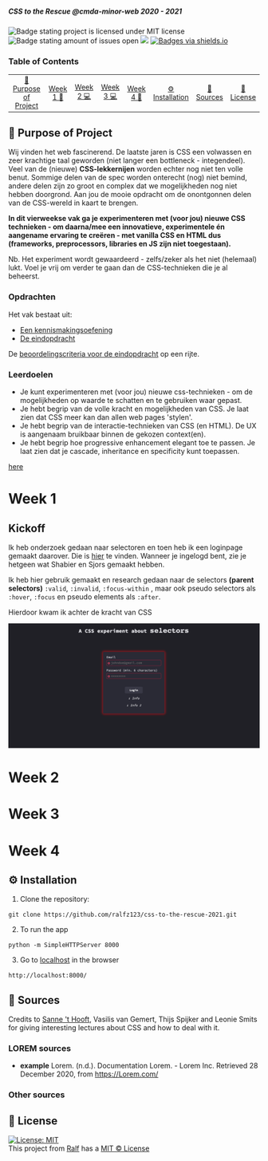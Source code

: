 ##### CSS to the Rescue @cmda-minor-web 2020 - 2021

![Badge stating project is licensed under MIT license](https://img.shields.io/github/license/ralfz123/web-app-from-scratch-2021) ![Badge stating amount of issues open](https://img.shields.io/github/issues/ralfz123/web-app-from-scratch-2021) [![](https://img.shields.io/badge/site--status-up-success)](https://ralfz123.github.io/web-app-from-scratch-2021) [![Badges via shields.io](https://img.shields.io/badge/badges%20via-shields.io-brightgreen)](shields.io)

### Table of Contents
<table style="margin-left: auto; margin-right: auto;">
    <tr>
        <td align="center"><a href="#rocket-purpose-of-project">🚀 Purpose of Project<a></td>
        <td align="center"><a href="#week-1">Week 1 👋<a></td>
        <td align="center"><a href="#week-1">Week 2 💻<a></td>
        <td align="center"><a href="#week-1">Week 3 💻<a></td>
        <td align="center"><a href="#week-1">Week 4 🚨<a></td>
        <td align="center"><a href="#gear-installation">⚙️ Installation<a></td>
        <td align="center"><a href="#file_folder-sources">📁 Sources<a></td>
        <td align="center"><a href="#cop-license">👮 License<a></td>
    </tr> 
</table>

## :rocket: Purpose of Project

Wij vinden het web fascinerend. De laatste jaren is CSS een volwassen en zeer krachtige taal geworden (niet langer een bottleneck - integendeel). Veel van de (nieuwe) **CSS-lekkernijen** worden echter nog niet ten volle benut. Sommige delen van de spec worden onterecht (nog) niet bemind, andere delen zijn zo groot en complex dat we mogelijkheden nog niet hebben doorgrond. Aan jou de  mooie opdracht om de onontgonnen delen van de CSS-wereld in kaart te brengen.

**In dit vierweekse vak ga je experimenteren met (voor jou) nieuwe CSS technieken - om daarna/mee een innovatieve, experimentele én aangename ervaring te creëren - met vanilla CSS en HTML dus (frameworks, preprocessors, libraries en JS zijn niet toegestaan).**

Nb. Het experiment wordt gewaardeerd - zelfs/zeker als het niet (helemaal) lukt. Voel je vrij om verder te gaan dan de CSS-technieken die je al beheerst.


### Opdrachten
Het vak bestaat uit:
- [Een kennismakingsoefening](https://cmda-minor-web.github.io/css-to-the-rescue-2021/oefening.html)
- [De eindopdracht](https://cmda-minor-web.github.io/css-to-the-rescue-2021/index.html)

De [beoordelingscriteria voor de eindopdracht](https://cmda-minor-web.github.io/css-to-the-rescue-2021/beoordelingsformulier.html) op een rijte.

### Leerdoelen
- Je kunt experimenteren met (voor jou) nieuwe css-technieken - om de mogelijkheden op waarde te schatten en te gebruiken waar gepast.
- Je hebt begrip van de volle kracht en mogelijkheden van CSS. Je laat zien dat CSS meer kan dan allen web pages 'stylen'.
- Je hebt begrip van de interactie-technieken van CSS (en HTML). De UX is aangenaam bruikbaar binnen de gekozen context(en).
- Je hebt begrip hoe progressive enhancement elegant toe te passen. Je laat zien dat je cascade, inheritance en specificity kunt toepassen.

[here](https://docs.google.com/spreadsheets/d/1Xv48MSiACNmnM6nXpGGUb8mJDC459uSaxJszO_zLEp8/edit?usp=sharing)

# Week 1

## Kickoff
Ik heb onderzoek gedaan naar selectoren en toen heb ik een loginpage gemaakt daarover. Die is [hier](https://ralfz123.github.io/css-to-the-rescue-2021/kickoff) te vinden. Wanneer je ingelogd bent, zie je hetgeen wat Shabier en Sjors gemaakt hebben.

Ik heb hier gebruik gemaakt en research gedaan naar de selectors **(parent selectors)** `:valid`, `:invalid`, `:focus-within` , maar ook pseudo selectors als `:hover`, `:focus` en pseudo elements als `:after`.

Hierdoor kwam ik achter de kracht van CSS

<img src="assets/kickoff/images/login-page.png" />

# Week 2
# Week 3
# Week 4

## :gear: Installation
1. Clone the repository:  
```
git clone https://github.com/ralfz123/css-to-the-rescue-2021.git
```

2. To run the app   
```
python -m SimpleHTTPServer 8000  
```

3. Go to [localhost](http://localhost:8000/) in the browser
```
http://localhost:8000/
```

## :file_folder: Sources
Credits to [Sanne 't Hooft](https://github.com/shooft), Vasilis van Gemert, Thijs Spijker and Leonie Smits for giving interesting lectures about CSS and how to deal with it.


### LOREM sources
- **example** Lorem. (n.d.). Documentation Lorem. - Lorem Inc. Retrieved 28 December 2020, from https://Lorem.com/

### Other sources
<!-- - Stackoverflow (n.d.). Searching for answers on dev questions - Stackoverflow. Retrieved 02 February 2021 from https://www.stackoverflow.com -->

## :cop: License
[![License: MIT](https://img.shields.io/badge/License-MIT-yellow.svg)](https://opensource.org/licenses/MIT)  
This project from [Ralf](https://github.com/ralfz123) has a [MIT © License](https://github.com/ralfz123/css-to-the-rescue-2021/blob/main/LICENSE)
